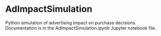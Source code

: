 # AdImpactSimulation
Python simulation of advertising impact on purchase decisions.
Documentation is in the AdImpactSimulation.ipynb Jupyter notebook file.
